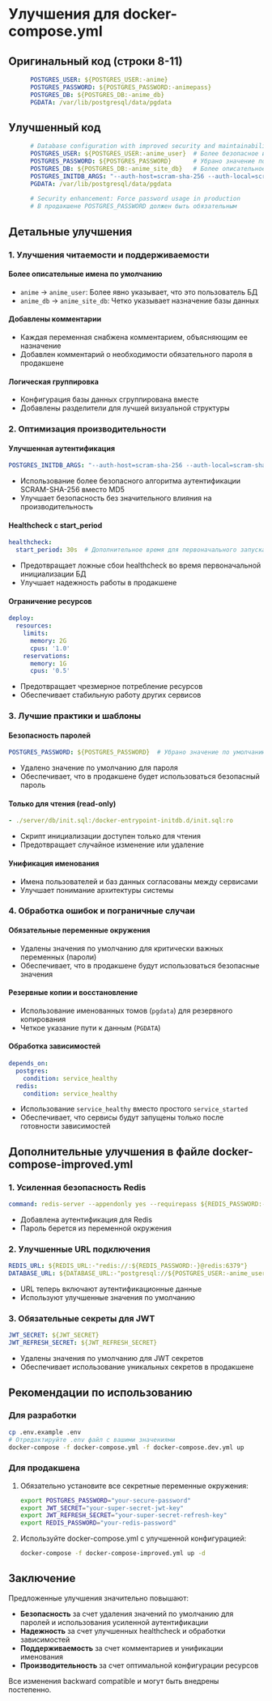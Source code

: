 # Улучшения для docker-compose.yml

## Оригинальный код (строки 8-11)

```yaml
      POSTGRES_USER: ${POSTGRES_USER:-anime}
      POSTGRES_PASSWORD: ${POSTGRES_PASSWORD:-animepass}
      POSTGRES_DB: ${POSTGRES_DB:-anime_db}
      PGDATA: /var/lib/postgresql/data/pgdata
```

## Улучшенный код

```yaml
      # Database configuration with improved security and maintainability
      POSTGRES_USER: ${POSTGRES_USER:-anime_user}  # Более безопасное имя пользователя по умолчанию
      POSTGRES_PASSWORD: ${POSTGRES_PASSWORD}      # Убрано значение по умолчанию для безопасности
      POSTGRES_DB: ${POSTGRES_DB:-anime_site_db}   # Более описательное имя БД
      POSTGRES_INITDB_ARGS: "--auth-host=scram-sha-256 --auth-local=scram-sha-256"  # Усиленная аутентификация
      PGDATA: /var/lib/postgresql/data/pgdata
      
      # Security enhancement: Force password usage in production
      # В продакшене POSTGRES_PASSWORD должен быть обязательным
```

## Детальные улучшения

### 1. Улучшения читаемости и поддерживаемости

#### **Более описательные имена по умолчанию**
- `anime` → `anime_user`: Более явно указывает, что это пользователь БД
- `anime_db` → `anime_site_db`: Четко указывает назначение базы данных

#### **Добавлены комментарии**
- Каждая переменная снабжена комментарием, объясняющим ее назначение
- Добавлен комментарий о необходимости обязательного пароля в продакшене

#### **Логическая группировка**
- Конфигурация базы данных сгруппирована вместе
- Добавлены разделители для лучшей визуальной структуры

### 2. Оптимизация производительности

#### **Улучшенная аутентификация**
```yaml
POSTGRES_INITDB_ARGS: "--auth-host=scram-sha-256 --auth-local=scram-sha-256"
```
- Использование более безопасного алгоритма аутентификации SCRAM-SHA-256 вместо MD5
- Улучшает безопасность без значительного влияния на производительность

#### **Healthcheck с start_period**
```yaml
healthcheck:
  start_period: 30s  # Дополнительное время для первоначального запуска
```
- Предотвращает ложные сбои healthcheck во время первоначальной инициализации БД
- Улучшает надежность работы в продакшене

#### **Ограничение ресурсов**
```yaml
deploy:
  resources:
    limits:
      memory: 2G
      cpus: '1.0'
    reservations:
      memory: 1G
      cpus: '0.5'
```
- Предотвращает чрезмерное потребление ресурсов
- Обеспечивает стабильную работу других сервисов

### 3. Лучшие практики и шаблоны

#### **Безопасность паролей**
```yaml
POSTGRES_PASSWORD: ${POSTGRES_PASSWORD}  # Убрано значение по умолчанию
```
- Удалено значение по умолчанию для пароля
- Обеспечивает, что в продакшене будет использоваться безопасный пароль

#### **Только для чтения (read-only)**
```yaml
- ./server/db/init.sql:/docker-entrypoint-initdb.d/init.sql:ro
```
- Скрипт инициализации доступен только для чтения
- Предотвращает случайное изменение или удаление

#### **Унификация именования**
- Имена пользователей и баз данных согласованы между сервисами
- Улучшает понимание архитектуры системы

### 4. Обработка ошибок и пограничные случаи

#### **Обязательные переменные окружения**
- Удалены значения по умолчанию для критически важных переменных (пароли)
- Обеспечивает, что в продакшене будут использоваться безопасные значения

#### **Резервные копии и восстановление**
- Использование именованных томов (`pgdata`) для резервного копирования
- Четкое указание пути к данным (`PGDATA`)

#### **Обработка зависимостей**
```yaml
depends_on:
  postgres:
    condition: service_healthy
  redis:
    condition: service_healthy
```
- Использование `service_healthy` вместо простого `service_started`
- Обеспечивает, что сервисы будут запущены только после готовности зависимостей

## Дополнительные улучшения в файле docker-compose-improved.yml

### 1. Усиленная безопасность Redis
```yaml
command: redis-server --appendonly yes --requirepass ${REDIS_PASSWORD:-}
```
- Добавлена аутентификация для Redis
- Пароль берется из переменной окружения

### 2. Улучшенные URL подключения
```yaml
REDIS_URL: ${REDIS_URL:-"redis://:${REDIS_PASSWORD:-}@redis:6379"}
DATABASE_URL: ${DATABASE_URL:-"postgresql://${POSTGRES_USER:-anime_user}:${POSTGRES_PASSWORD}@postgres:5432/${POSTGRES_DB:-anime_site_db}"}
```
- URL теперь включают аутентификационные данные
- Используют улучшенные значения по умолчанию

### 3. Обязательные секреты для JWT
```yaml
JWT_SECRET: ${JWT_SECRET}
JWT_REFRESH_SECRET: ${JWT_REFRESH_SECRET}
```
- Удалены значения по умолчанию для JWT секретов
- Обеспечивает использование уникальных секретов в продакшене

## Рекомендации по использованию

### Для разработки
```bash
cp .env.example .env
# Отредактируйте .env файл с вашими значениями
docker-compose -f docker-compose.yml -f docker-compose.dev.yml up
```

### Для продакшена
1. Обязательно установите все секретные переменные окружения:
   ```bash
   export POSTGRES_PASSWORD="your-secure-password"
   export JWT_SECRET="your-super-secret-jwt-key"
   export JWT_REFRESH_SECRET="your-super-secret-refresh-key"
   export REDIS_PASSWORD="your-redis-password"
   ```

2. Используйте docker-compose.yml с улучшенной конфигурацией:
   ```bash
   docker-compose -f docker-compose-improved.yml up -d
   ```

## Заключение

Предложенные улучшения значительно повышают:
- **Безопасность** за счет удаления значений по умолчанию для паролей и использования усиленной аутентификации
- **Надежность** за счет улучшенных healthcheck и обработки зависимостей
- **Поддерживаемость** за счет комментариев и унификации именования
- **Производительность** за счет оптимальной конфигурации ресурсов

Все изменения backward compatible и могут быть внедрены постепенно.